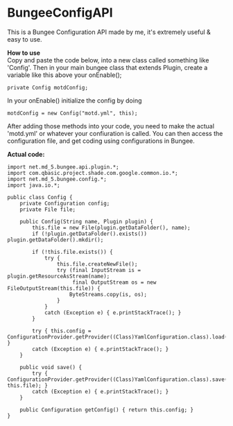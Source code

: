 # BungeeConfigAPI

This is a Bungee Configuration API made by me, it's extremely useful & easy to use.


**How to use**\
Copy and paste the code below, into a new class called something like 'Config'. Then in your main bungee class that extends Plugin, create a variable like this above your onEnable();
```
private Config motdConfig;
```
In your onEnable() initialize the config by doing
```
motdConfig = new Config("motd.yml", this);
```
After adding those methods into your code, you need to make the actual 'motd.yml' or whatever your confiuration is called. You can then access the configuration file, and get coding using configurations in Bungee.

**Actual code:**
```
import net.md_5.bungee.api.plugin.*;
import com.qbasic.project.shade.com.google.common.io.*;
import net.md_5.bungee.config.*;
import java.io.*;

public class Config {
    private Configuration config;
    private File file;
    
    public Config(String name, Plugin plugin) {
        this.file = new File(plugin.getDataFolder(), name);
        if (!plugin.getDataFolder().exists()) plugin.getDataFolder().mkdir();
    
        if (!this.file.exists()) {
            try {
                this.file.createNewFile();
                try (final InputStream is = plugin.getResourceAsStream(name);
                     final OutputStream os = new FileOutputStream(this.file)) {
                    ByteStreams.copy(is, os);
                }
            }
            catch (Exception e) { e.printStackTrace(); }
        }
        
        try { this.config = ConfigurationProvider.getProvider((Class)YamlConfiguration.class).load(this.file); }
        catch (Exception e) { e.printStackTrace(); }
    }
    
    public void save() {
        try { ConfigurationProvider.getProvider((Class)YamlConfiguration.class).save(this.config, this.file); }
        catch (Exception e) { e.printStackTrace(); }
    }
    
    public Configuration getConfig() { return this.config; }
}
```

